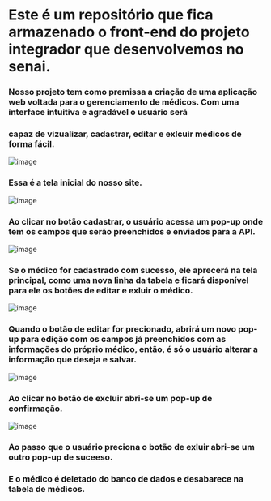 <h1>Este é um repositório que fica armazenado o front-end do projeto integrador que desenvolvemos no senai.</h1>

<h3>Nosso projeto tem como premissa a criação de uma aplicação web voltada para o gerenciamento de médicos. Com uma interface intuitiva e agradável o usuário será</h3>
<h3>capaz de vizualizar, cadastrar, editar e exlcuir médicos de forma fácil.</h3>

![image](https://github.com/user-attachments/assets/4604daa6-1100-44e5-aa46-f3d78705b8d8)

<h3>Essa é a tela inicial do nosso site.</h3>

![image](https://github.com/user-attachments/assets/80cfeac7-15ac-46fe-a232-7af31c0fa55b)

<h3>Ao clicar no botão cadastrar, o usuário acessa um pop-up onde tem os campos que serão preenchidos e enviados para a API.</h3>

![image](https://github.com/user-attachments/assets/e3c75151-7635-4ad1-8ed2-0b1c340a2138)

<h3>Se o médico for cadastrado com sucesso, ele aprecerá na tela principal, como uma nova linha da tabela e ficará disponível para ele os botões de editar e exluir o médico.</h3>

![image](https://github.com/user-attachments/assets/19fbd40b-efe7-4de5-9e79-fb5f2da0e3a2)

<h3>Quando o botão de editar for precionado, abrirá um novo pop-up para edição com os campos já preenchidos com as informações do próprio médico, então, é só o usuário alterar a informação que deseja e salvar.</h3>

![image](https://github.com/user-attachments/assets/6fafe77b-7c0e-4496-abc1-9e675ae366f9)

<h3>Ao clicar no botão de excluir abri-se um pop-up de confirmação.</h3>

![image](https://github.com/user-attachments/assets/0330ff10-b1a4-4724-be43-338a6b42ec11)

<h3>Ao passo que o usuário preciona o botão de exluir abri-se um outro pop-up de suceeso.</h3>



<h3>E o médico é deletado do banco de dados e desabarece na tabela de médicos.</h3>
